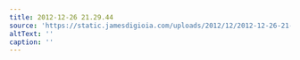 ```yaml
---
title: 2012-12-26 21.29.44
source: 'https://static.jamesdigioia.com/uploads/2012/12/2012-12-26-21-29-44-scaled.jpg'
altText: ''
caption: ''
---
```


